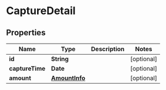# CaptureDetail

## Properties
Name | Type | Description | Notes
------------ | ------------- | ------------- | -------------
**id** | **String** |  | [optional] 
**captureTime** | **Date** |  | [optional] 
**amount** | [**AmountInfo**](AmountInfo.md) |  | [optional] 
